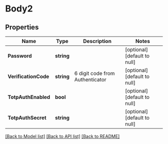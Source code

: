 # Body2

## Properties
Name | Type | Description | Notes
------------ | ------------- | ------------- | -------------
**Password** | **string** |  | [optional] [default to null]
**VerificationCode** | **string** | 6 digit code from Authenticator | [optional] [default to null]
**TotpAuthEnabled** | **bool** |  | [optional] [default to null]
**TotpAuthSecret** | **string** |  | [optional] [default to null]

[[Back to Model list]](../README.md#documentation-for-models) [[Back to API list]](../README.md#documentation-for-api-endpoints) [[Back to README]](../README.md)


